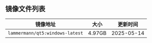 
## 镜像文件列表

|镜像地址|大小|更新时间|
| --- |  --- | --- |
|`lammermann/qt5:windows-latest`|4.97GB|2025-05-14|

